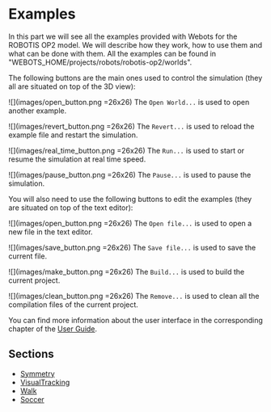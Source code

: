 # Examples

In this part we will see all the examples provided with Webots for the
ROBOTIS OP2 model. We will describe how they work, how to use them and what can
be done with them. All the examples can be found in
"WEBOTS\_HOME/projects/robots/robotis-op2/worlds".

The following buttons are the main ones used to control the simulation (they all
are situated on top of the 3D view):

![](images/open_button.png =26x26) The `Open World...` is used to open another
example.

![](images/revert_button.png =26x26) The `Revert...` is used to reload the
example file and restart the simulation.

![](images/real_time_button.png =26x26) The `Run...` is used to start or resume the simulation
at real time speed.

![](images/pause_button.png =26x26) The `Pause...` is used to pause the simulation.

You will also need to use the following buttons to edit the examples (they are
situated on top of the text editor):

![](images/open_button.png =26x26) The `Open file...` is used to open a new file
in the text editor.

![](images/save_button.png =26x26) The `Save file...` is used to save the
current file.

![](images/make_button.png =26x26) The `Build...` is used to build the
current project.

![](images/clean_button.png =26x26) The `Remove...` is used to clean all the
compilation files of the current project.

You can find more information about the user interface in the corresponding
chapter of the [User Guide](http://www.cyberbotics.com/guide).

## Sections
- [Symmetry](symmetry.md)
- [VisualTracking](visualtracking.md)
- [Walk](walk.md)
- [Soccer](soccer.md)
